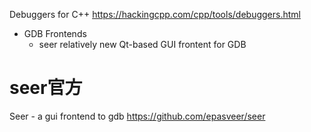 
Debuggers for C++ https://hackingcpp.com/cpp/tools/debuggers.html
- GDB Frontends
  * seer relatively new Qt-based GUI frontent for GDB

# seer官方

Seer - a gui frontend to gdb https://github.com/epasveer/seer
